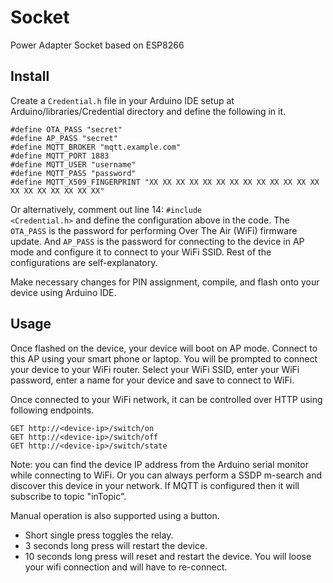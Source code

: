 # Socket

Power Adapter Socket based on ESP8266

## Install

Create a <code>Credential.h</code> file in your Arduino IDE setup at Arduino/libraries/Credential directory and define the following in it.
    
    #define OTA_PASS "secret"
    #define AP_PASS "secret"
    #define MQTT_BROKER "mqtt.example.com"
    #define MQTT_PORT 1883
    #define MQTT_USER "username"
    #define MQTT_PASS "password"
    #define MQTT_X509_FINGERPRINT "XX XX XX XX XX XX XX XX XX XX XX XX XX XX XX XX XX XX XX XX"


Or alternatively, comment out line 14: <code>#include <Credential.h></code> and define the configuration above in the code.
The <code>OTA_PASS</code> is the password for performing Over The Air (WiFi) firmware update. And <code>AP_PASS</code> is the 
password for connecting to the device in AP mode and configure it to connect to your WiFi SSID. Rest of the configurations are self-explanatory.

Make necessary changes for PIN assignment, compile, and flash onto your device using Arduino IDE.

## Usage

Once flashed on the device, your device will boot on AP mode. Connect to this AP using your smart phone or laptop.
You will be prompted to connect your device to your WiFi router. Select your WiFi SSID, enter your WiFi password, 
enter a name for your device and save to connect to WiFi.

Once connected to your WiFi network, it can be controlled over HTTP using following endpoints.

    GET http://<device-ip>/switch/on
    GET http://<device-ip>/switch/off
    GET http://<device-ip>/switch/state
    
Note: you can find the device IP address from the Arduino serial monitor while connecting to WiFi. Or you can always perform a 
SSDP m-search and discover this device in your network. If MQTT is configured then it will subscribe to topic "inTopic".

Manual operation is also supported using a button.

- Short single press toggles the relay.
- 3 seconds long press will restart the device.
- 10 seconds long press will reset and restart the device. You will loose your wifi connection and will have to re-connect.
